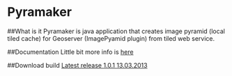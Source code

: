 Pyramaker
=========

##What is it
Pyramaker is java application that creates image pyramid (local tiled cache) for Geoserver (ImagePyamid plugin) from tiled web service.

##Documentation
Little bit more info is [here](http://svoyt.com/pyramaker/)

##Download build
[Latest release 1.0.1 13.03.2013](http://svoyt.com/pyramaker/download/pyramaker1.0.1.zip) 
